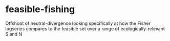 # feasible-fishing
Offshoot of neutral-divergence looking specifically at how the Fisher logseries compares to the feasible set over a range of ecologically-relevant S and N
